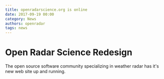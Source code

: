 ```yaml
---
title: openradarscience.org is online
date: 2017-09-19 00:00
category: News
authors: openradar
tags: news
---
```


# Open Radar Science Redesign

The open source software community specializing in weather radar has it's new web site up and running.